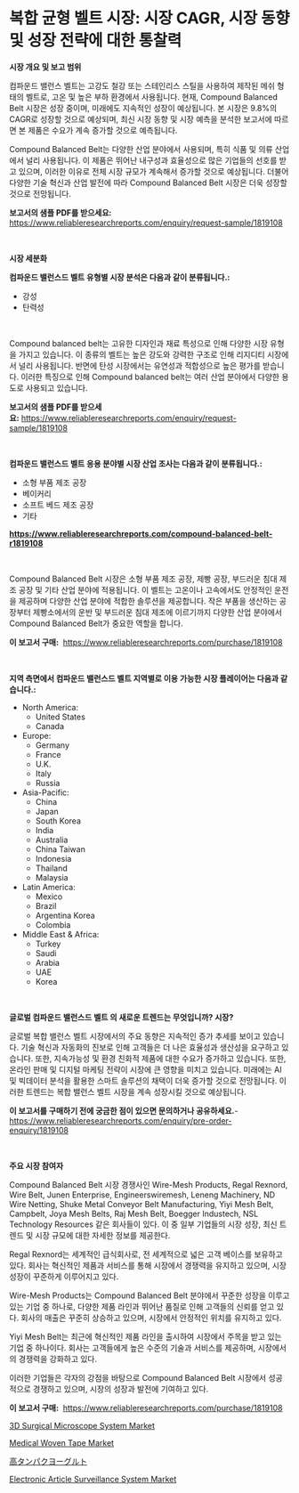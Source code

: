 <p><h1>복합 균형 벨트 시장: 시장 CAGR, 시장 동향 및 성장 전략에 대한 통찰력</h1></p><p><strong>시장 개요 및 보고 범위</strong></p>
<p><p>컴파운드 밸런스 벨트는 고강도 철강 또는 스테인리스 스틸을 사용하여 제작된 메쉬 형태의 벨트로, 고온 및 높은 부하 환경에서 사용됩니다. 현재, Compound Balanced Belt 시장은 성장 중이며, 미래에도 지속적인 성장이 예상됩니다. 본 시장은 9.8%의 CAGR로 성장할 것으로 예상되며, 최신 시장 동향 및 시장 예측을 분석한 보고서에 따르면 본 제품은 수요가 계속 증가할 것으로 예측됩니다.</p><p>Compound Balanced Belt는 다양한 산업 분야에서 사용되며, 특히 식품 및 의류 산업에서 널리 사용됩니다. 이 제품은 뛰어난 내구성과 효율성으로 많은 기업들의 선호를 받고 있으며, 이러한 이유로 전체 시장 규모가 계속해서 증가할 것으로 예상됩니다. 더불어 다양한 기술 혁신과 산업 발전에 따라 Compound Balanced Belt 시장은 더욱 성장할 것으로 전망됩니다.</p></p>
<p><strong>보고서의 샘플 PDF를 받으세요:</strong> <a href="https://www.reliableresearchreports.com/enquiry/request-sample/1819108">https://www.reliableresearchreports.com/enquiry/request-sample/1819108</a></p>
<p>&nbsp;</p>
<p><strong>시장 세분화</strong></p>
<p><strong>컴파운드 밸런스드 벨트 유형별 시장 분석은 다음과 같이 분류됩니다.:</strong></p>
<p><ul><li>강성</li><li>탄력성</li></ul></p>
<p>&nbsp;</p>
<p><p>Compound balanced belt는 고유한 디자인과 재료 특성으로 인해 다양한 시장 유형을 가지고 있습니다. 이 종류의 벨트는 높은 강도와 강력한 구조로 인해 리지디티 시장에서 널리 사용됩니다. 반면에 탄성 시장에서는 유연성과 적합성으로 높은 평가를 받습니다. 이러한 특징으로 인해 Compound balanced belt는 여러 산업 분야에서 다양한 용도로 사용되고 있습니다.</p></p>
<p><strong>보고서의 샘플 PDF를 받으세요:</strong>&nbsp;<a href="https://www.reliableresearchreports.com/enquiry/request-sample/1819108">https://www.reliableresearchreports.com/enquiry/request-sample/1819108</a></p>
<p>&nbsp;</p>
<p><strong> 컴파운드 밸런스드 벨트 응용 분야별 시장 산업 조사는 다음과 같이 분류됩니다.:</strong></p>
<p><ul><li>소형 부품 제조 공장</li><li>베이커리</li><li>소프트 베드 제조 공장</li><li>기타</li></ul></p>
<p><strong><a href="https://www.reliableresearchreports.com/compound-balanced-belt-r1819108">https://www.reliableresearchreports.com/compound-balanced-belt-r1819108</a></strong></p>
<p>&nbsp;</p>
<p><p>Compound Balanced Belt 시장은 소형 부품 제조 공장, 제빵 공장, 부드러운 침대 제조 공장 및 기타 산업 분야에 적용됩니다. 이 벨트는 고온이나 고속에서도 안정적인 운전을 제공하며 다양한 산업 분야에 적합한 솔루션을 제공합니다. 작은 부품을 생산하는 공장부터 제빵소에서의 운반 및 부드러운 침대 제조에 이르기까지 다양한 산업 분야에서 Compound Balanced Belt가 중요한 역할을 합니다.</p></p>
<p><strong>이 보고서 구매:</strong>&nbsp; <a href="https://www.reliableresearchreports.com/purchase/1819108">https://www.reliableresearchreports.com/purchase/1819108</a></p>
<p>&nbsp;</p>
<p><strong>지역 측면에서 컴파운드 밸런스드 벨트 지역별로 이용 가능한 시장 플레이어는 다음과 같습니다.:</strong></p>
<p><ul>
    <li>
        North America:
        <ul>
            <li>United States</li>
            <li>Canada</li>
        </ul>
    </li>
    <li>
        Europe:
        <ul>
            <li>Germany</li>
            <li>France</li>
            <li>U.K.</li>
            <li>Italy</li>
            <li>Russia</li>
        </ul>
    </li>
    <li>
        Asia-Pacific:
        <ul>
            <li>China</li>
            <li>Japan</li>
            <li>South Korea</li>
            <li>India</li>
            <li>Australia</li>
            <li>China Taiwan</li>
            <li>Indonesia</li>
            <li>Thailand</li>
            <li>Malaysia</li>
        </ul>
    </li>
    <li>
        Latin America:
        <ul>
            <li>Mexico</li>
            <li>Brazil</li>
            <li>Argentina Korea</li>
            <li>Colombia</li>
        </ul>
    </li>
    <li>
        Middle East & Africa:
        <ul>
            <li>Turkey</li>
            <li>Saudi</li>
            <li>Arabia</li>
            <li>UAE</li>
            <li>Korea</li>
        </ul>
    </li>
    </ul></p>
<p>&nbsp;</p>
<p><strong>글로벌 컴파운드 밸런스드 벨트 의 새로운 트렌드는 무엇입니까? 시장?</strong></p>
<p><p>글로벌 복합 밸런스 벨트 시장에서의 주요 동향은 지속적인 증가 추세를 보이고 있습니다. 기술 혁신과 자동화의 진보로 인해 고객들은 더 나은 효율성과 생산성을 요구하고 있습니다. 또한, 지속가능성 및 환경 친화적 제품에 대한 수요가 증가하고 있습니다. 또한, 온라인 판매 및 디지털 마케팅 전략이 시장에 큰 영향을 미치고 있습니다. 미래에는 AI 및 빅데이터 분석을 활용한 스마트 솔루션의 채택이 더욱 증가할 것으로 전망됩니다. 이러한 트렌드는 복합 밸런스 벨트 시장을 계속 성장시킬 것으로 예상됩니다.</p></p>
<p><strong>이 보고서를 구매하기 전에 궁금한 점이 있으면 문의하거나 공유하세요.</strong>- <a href="https://www.reliableresearchreports.com/enquiry/pre-order-enquiry/1819108">https://www.reliableresearchreports.com/enquiry/pre-order-enquiry/1819108</a></p>
<p>&nbsp;</p>
<p><strong>주요 시장 참여자</strong></p>
<p><p>Compound Balanced Belt 시장 경쟁사인 Wire-Mesh Products, Regal Rexnord, Wire Belt, Junen Enterprise, Engineerswiremesh, Leneng Machinery, ND Wire Netting, Shuke Metal Conveyor Belt Manufacturing, Yiyi Mesh Belt, Campbelt, Joya Mesh Belts, Raj Mesh Belt, Boegger Industech, NSL Technology Resources 같은 회사들이 있다. 이 중 일부 기업들의 시장 성장, 최신 트렌드 및 시장 규모에 대한 자세한 정보를 제공한다.</p><p>Regal Rexnord는 세계적인 급식회사로, 전 세계적으로 넓은 고객 베이스를 보유하고 있다. 회사는 혁신적인 제품과 서비스를 통해 시장에서 경쟁력을 유지하고 있으며, 시장 성장이 꾸준하게 이루어지고 있다.</p><p>Wire-Mesh Products는 Compound Balanced Belt 분야에서 꾸준한 성장을 이루고 있는 기업 중 하나로, 다양한 제품 라인과 뛰어난 품질로 인해 고객들의 신뢰를 얻고 있다. 회사의 매출은 꾸준히 상승하고 있으며, 시장에서 안정적인 위치를 유지하고 있다.</p><p>Yiyi Mesh Belt는 최근에 혁신적인 제품 라인을 출시하여 시장에서 주목을 받고 있는 기업 중 하나이다. 회사는 고객들에게 높은 수준의 기술과 서비스를 제공하며, 시장에서의 경쟁력을 강화하고 있다.</p><p>이러한 기업들은 각자의 강점을 바탕으로 Compound Balanced Belt 시장에서 성공적으로 경쟁하고 있으며, 시장의 성장과 발전에 기여하고 있다.</p></p>
<p><strong>이 보고서 구매:</strong>&nbsp;&nbsp;<a href="https://www.reliableresearchreports.com/purchase/1819108">https://www.reliableresearchreports.com/purchase/1819108</a></p>
<p><p><a href="https://www.linkedin.com/pulse/3d-surgical-microscope-system-market-analysis-its-cagr-segmentation-caxoe?trackingId=Xd314X2dc1q1JAmOZKSPHA%3D%3D">3D Surgical Microscope System Market</a></p><p><a href="https://www.linkedin.com/pulse/medical-woven-tape-market-comprehensive-assessment-type-application-owcwe?trackingId=MsYwh7n9t%2FeE22hiwhjfHw%3D%3D">Medical Woven Tape Market</a></p><p><a href="https://github.com/one-cool-chick/Market-Research-Report-List-1/blob/main/309152632331.md">高タンパクヨーグルト</a></p><p><a href="https://github.com/dimitrishawkinswaynenp91rgz/Market-Research-Report-List-2/blob/main/electronic-article-surveillance-system-market.md">Electronic Article Surveillance System Market</a></p></p>